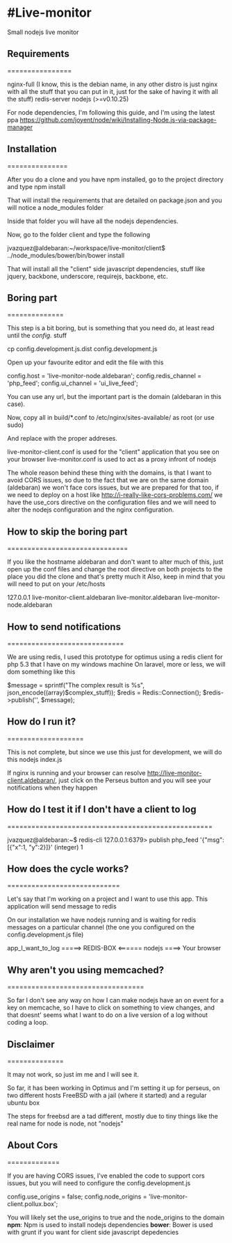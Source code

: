 #Live-monitor
============

Small nodejs live monitor


## Requirements
================

nginx-full (I know, this is the debian name, in any other distro is just nginx with all the stuff that you can put in it, just for the sake of having it with all the stuff)
redis-server
nodejs (>=v0.10.25)

For node dependencies, I'm following this guide, and I'm using the latest ppa
https://github.com/joyent/node/wiki/Installing-Node.js-via-package-manager

## Installation
===============

After you do a clone and you have npm installed, go to the project directory and type
npm install

That will install the requirements that are detailed on package.json and you will notice a node_modules folder

Inside that folder you will have all the nodejs dependencies.

Now, go to the folder client and type the following

jvazquez@aldebaran:~/workspace/live-monitor/client$ ../node_modules/bower/bin/bower install

That will install all the "client" side javascript dependencies, stuff like jquery, backbone, underscore, requirejs, backbone, etc.

## Boring part
==============

This step is a bit boring, but is something that you need do, at least read until the _config._ stuff

cp config.development.js.dist config.development.js

Open up your favourite editor and edit the file with this

config.host = 'live-monitor-node.aldebaran';
config.redis\_channel = 'php\_feed';
config.ui\_channel = 'ui\_live_feed';

You can use any url, but the important part is the domain (aldebaran in this case).

Now, copy all in build/*.conf to /etc/nginx/sites-available/ as root (or use sudo)

And replace with the proper addreses.

live-monitor-client.conf is used for the "client" application that you see on your browser
live-monitor.conf is used to act as a proxy infront of nodejs

The whole reason behind these thing with the domains, is that I want to avoid CORS issues, so due to the fact that
we are on the same domain (aldebaran) we won't face cors issues, but we are prepared for that too, if we need to deploy on a host like
http://i-really-like-cors-problems.com/ we have the use_cors directive on the configuration files and we will need to alter the nodejs configuration
and the nginx configuration.

## How to skip the boring part
==============================

If you like the hostname aldebaran and don't want to alter much of this, just open up the conf files
and change the root directive on both projects to the place you did the clone and that's pretty much it
Also, keep in mind that you will need to put on your /etc/hosts 

127.0.0.1       live-monitor-client.aldebaran live-monitor.aldebaran live-monitor-node.aldebaran


## How to send notifications
=============================

We are using redis, I used this prototype for optimus using a redis client for php 5.3 that I have on my windows machine
On laravel, more or less, we will dom something like this

$message = sprintf("The complex result is %s", json_encode((array)$complex\_stuff));
$redis = Redis::Connection();
$redis->publish('', $message);

## How do I run it?
===================

This is not complete, but since we use this just for development, we will do this
nodejs index.js

If nginx is running and your browser can resolve http://live-monitor-client.aldebaran/, just click on the Perseus button and you will see your notifications when they happen


## How do I test it if I don't have a client to log
===================================================

jvazquez@aldebaran:~$ redis-cli
127.0.0.1:6379> publish php_feed '{"msg": [{"x":1, "y":2}]}'
(integer) 1


## How does the cycle works?
============================

Let's say that I'm working on a project and I want to use this app.
This application will send message to redis

On our installation we have nodejs running and is waiting for redis messages on a particular channel (the one you configured on the config.development.js file)

app\_I\_want\_to\_log =====> REDIS-BOX <====== nodejs ====> Your browser


## Why aren't you using memcached?
==================================

So far I don't see any way on how I can make nodejs have an on event for a key on memcache, 
so I have to click on something to view changes, and that doesnt' seems what I want to do
on a live version of a log without coding a loop.
 
 ## Disclaimer
 ==============

It may not work, so just im me and I will see it.

So far, it has been working in Optimus and I'm setting it up for perseus, on two different hosts
FreeBSD with a jail (where it started) and a regular ubuntu box

The steps for freebsd are a tad different, mostly due to tiny things like the real name for node is node, not "nodejs"

## About Cors
=============

If you are having CORS issues, I've enabled the code to support cors issues, but you will need to configure the
config.development.js 

config.use\_origins = false;
config.node\_origins = 'live-monitor-client.pollux.box';

You will likely set the use\_origins to true and the node\_origins to the domain
__npm__: Npm is used to install nodejs dependencies
__bower__: Bower is used with grunt if you want for client side javascript depedencies

